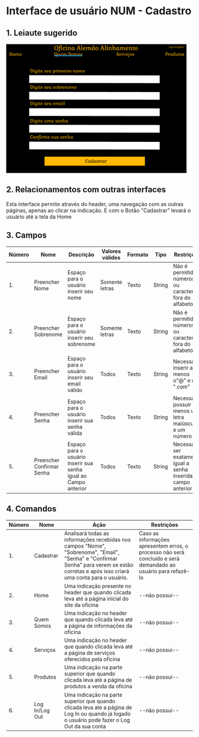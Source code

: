 # Interface de usuário NUM - Cadastro

## 1. Leiaute sugerido

![Cadastro](leiaute/Cadastro.png)

## 2. Relacionamentos com outras interfaces

Esta interface permite através do header, uma navegação com as outras páginas, apenas ao clicar na indicação. E com o Botão "Cadastrar" levará o usuário até a tela da Home

## 3. Campos

| **Número** | **Nome** | **Descrição** | **Valores válidos** | **Formato** | **Tipo** | **Restrições** |
| --- | --- | --- | --- | --- | --- | --- |
|1. | Preencher Nome | Espaço para o usuário inserir seu nome | Somente letras | Texto | String | Não é permitido números ou caracteres fora do alfabeto |
|2. | Preencher Sobrenome | Espaço para o usuário inserir seu sobrenome | Somente letras | Texto | String | Não é permitido números ou caracteres fora do alfabeto |
|3. | Preencher Email | Espaço para o usuário inserir seu email válido | Todos | Texto | String | Necessário inserir ao menos o"@" e o ".com" |
|4. | Preencher Senha | Espaço para o usuário inserir sua senha válida | Todos | Texto | String | Necessário possuir ao menos uma letra maiúscula e um número |
|5. | Preencher Confirmar Senha | Espaço para o usuário inserir sua senha igual ao Campo anterior | Todos | Texto | String | Necessário ser exatamente igual a senha inserida no campo anterior |

## 4. Comandos

| **Número** | **Nome** | **Ação** | **Restrições** |
| --- | --- | --- | --- |
|1. | Cadastrar | Analisará todas as informações recebidas nos campos "Nome", "Sobrenome", "Email", "Senha" e "Confirmar Senha" para verem se estão corretas e após isso criará uma conta para o usuário.|  Caso as informações apresentem erros, o processo não será concluído e será demandado ao usuário para refazê-lo  |
|2. | Home | Uma indicação presente no header que quando clicada leva até a página inicial do site da oficina | --não possui-- |
|3. | Quem Somos | Uma indicação no header que quando clicada leva até a página de informações da oficina | --não possui-- |
|4. | Serviços | Uma indicação no header que quando clicada leva até a página de serviços oferecidos pela oficina | --não possui-- |
|5. | Produtos | Uma indicação na parte superior que quando clicada leva até a página de produtos a venda da oficina | --não possui-- |
|6. | Log In/Log Out | Uma indicação na parte superior que quando clicada leva ate a página de Log In ou quando já logado o usuário pode fazer o Log Out da sua conta | --não possui-- |

